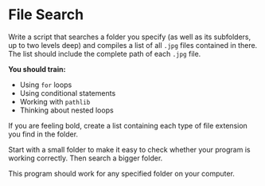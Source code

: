 # File Search

Write a script that searches a folder you specify (as well as its subfolders, up to two levels deep) and compiles a list of
all `.jpg` files contained in there. The list should include the complete path of each `.jpg` file.

**You should train:**

- Using `for` loops
- Using conditional statements
- Working with `pathlib`
- Thinking about nested loops

If you are feeling bold, create a list containing each type of file extension you find in the folder.

Start with a small folder to make it easy to check whether your program is working correctly. Then search a bigger folder.

This program should work for any specified folder on your computer.

